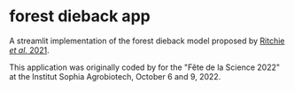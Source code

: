 # forest dieback app

A streamlit implementation of the forest dieback model proposed by [Ritchie *et al.* 2021](https://www.nature.com/articles/s41586-021-03263-2).

This application was originally coded by for the "Fête de la Science 2022" at the Institut Sophia Agrobiotech, October 6 and 9, 2022.
